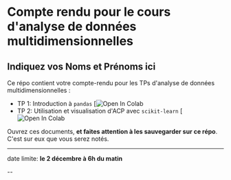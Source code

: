 # Compte rendu pour le cours d'analyse de données multidimensionnelles
## Indiquez vos Noms et Prénoms ici


Ce répo contient votre compte-rendu pour les TPs d'analyse de données multidimensionnelles :
* TP 1: Introduction à `pandas` [![Open In Colab](https://colab.research.google.com/github/campusplage/multidimensional-compte-rendus/blob/master/TP1_pandas.ipynb)
* TP 2: Utilisation et visualisation d'ACP avec `scikit-learn` [![Open In Colab](https://colab.research.google.com/github/campusplage/multidimensional-compte-rendus/blob/master/TP2_scikit-learn.ipynb)


Ouvrez ces documents, __et faites attention à les sauvegarder sur ce répo__. C'est sur eux que vous serez notés.


---
date limite: __le 2 décembre à 6h du matin__

--

